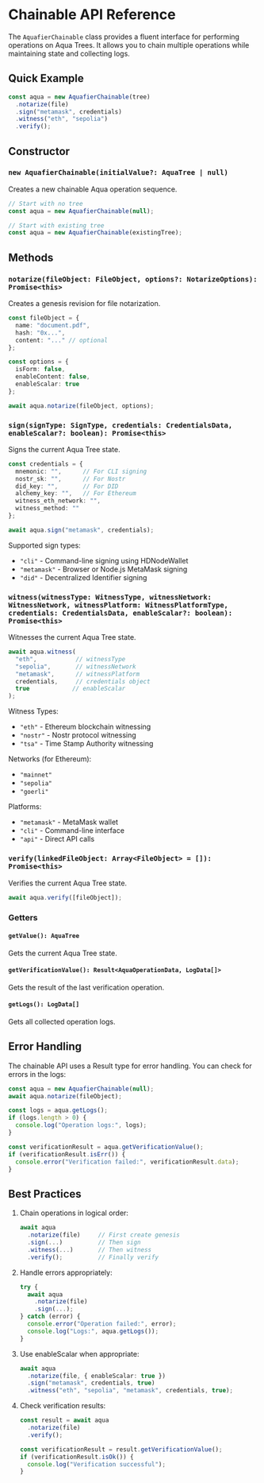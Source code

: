 # Chainable API Reference

The `AquafierChainable` class provides a fluent interface for performing operations on Aqua Trees. It allows you to chain multiple operations while maintaining state and collecting logs.

## Quick Example

```typescript
const aqua = new AquafierChainable(tree)
  .notarize(file)
  .sign("metamask", credentials)
  .witness("eth", "sepolia")
  .verify();
```

## Constructor

### `new AquafierChainable(initialValue?: AquaTree | null)`

Creates a new chainable Aqua operation sequence.

```typescript
// Start with no tree
const aqua = new AquafierChainable(null);

// Start with existing tree
const aqua = new AquafierChainable(existingTree);
```

## Methods

### `notarize(fileObject: FileObject, options?: NotarizeOptions): Promise<this>`

Creates a genesis revision for file notarization.

```typescript
const fileObject = {
  name: "document.pdf",
  hash: "0x...",
  content: "..." // optional
};

const options = {
  isForm: false,
  enableContent: false,
  enableScalar: true
};

await aqua.notarize(fileObject, options);
```

### `sign(signType: SignType, credentials: CredentialsData, enableScalar?: boolean): Promise<this>`

Signs the current Aqua Tree state.

```typescript
const credentials = {
  mnemonic: "",      // For CLI signing
  nostr_sk: "",      // For Nostr
  did_key: "",       // For DID
  alchemy_key: "",   // For Ethereum
  witness_eth_network: "",
  witness_method: ""
};

await aqua.sign("metamask", credentials);
```

Supported sign types:
- `"cli"` - Command-line signing using HDNodeWallet
- `"metamask"` - Browser or Node.js MetaMask signing
- `"did"` - Decentralized Identifier signing

### `witness(witnessType: WitnessType, witnessNetwork: WitnessNetwork, witnessPlatform: WitnessPlatformType, credentials: CredentialsData, enableScalar?: boolean): Promise<this>`

Witnesses the current Aqua Tree state.

```typescript
await aqua.witness(
  "eth",           // witnessType
  "sepolia",       // witnessNetwork
  "metamask",      // witnessPlatform
  credentials,     // credentials object
  true            // enableScalar
);
```

Witness Types:
- `"eth"` - Ethereum blockchain witnessing
- `"nostr"` - Nostr protocol witnessing
- `"tsa"` - Time Stamp Authority witnessing

Networks (for Ethereum):
- `"mainnet"`
- `"sepolia"`
- `"goerli"`

Platforms:
- `"metamask"` - MetaMask wallet
- `"cli"` - Command-line interface
- `"api"` - Direct API calls

### `verify(linkedFileObject: Array<FileObject> = []): Promise<this>`

Verifies the current Aqua Tree state.

```typescript
await aqua.verify([fileObject]);
```

### Getters

#### `getValue(): AquaTree`
Gets the current Aqua Tree state.

#### `getVerificationValue(): Result<AquaOperationData, LogData[]>`
Gets the result of the last verification operation.

#### `getLogs(): LogData[]`
Gets all collected operation logs.

## Error Handling

The chainable API uses a Result type for error handling. You can check for errors in the logs:

```typescript
const aqua = new AquafierChainable(null);
await aqua.notarize(fileObject);

const logs = aqua.getLogs();
if (logs.length > 0) {
  console.log("Operation logs:", logs);
}

const verificationResult = aqua.getVerificationValue();
if (verificationResult.isErr()) {
  console.error("Verification failed:", verificationResult.data);
}
```

## Best Practices

1. Chain operations in logical order:
   ```typescript
   await aqua
     .notarize(file)     // First create genesis
     .sign(...)          // Then sign
     .witness(...)       // Then witness
     .verify();          // Finally verify
   ```

2. Handle errors appropriately:
   ```typescript
   try {
     await aqua
       .notarize(file)
       .sign(...);
   } catch (error) {
     console.error("Operation failed:", error);
     console.log("Logs:", aqua.getLogs());
   }
   ```

3. Use enableScalar when appropriate:
   ```typescript
   await aqua
     .notarize(file, { enableScalar: true })
     .sign("metamask", credentials, true)
     .witness("eth", "sepolia", "metamask", credentials, true);
   ```

4. Check verification results:
   ```typescript
   const result = await aqua
     .notarize(file)
     .verify();
   
   const verificationResult = result.getVerificationValue();
   if (verificationResult.isOk()) {
     console.log("Verification successful");
   }
   ```
